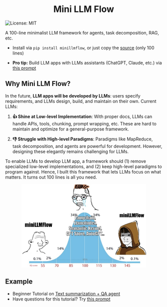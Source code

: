 <h1 align="center">Mini LLM Flow</h1>

![License: MIT](https://img.shields.io/badge/License-MIT-yellow.svg)

A 100-line minimalist LLM framework for agents, task decomposition, RAG, etc.

- Install via  ```pip install minillmflow```, or just copy the [source](minillmflow/__init__.py) (only 100 lines)

- **Pro tip:** Build LLM apps with LLMs assistants (ChatGPT, Claude, etc.) via [this prompt](docs/prompt)

## Why Mini LLM Flow?

In the future, **LLM apps will be developed by LLMs**: users specify requirements, and LLMs design, build, and maintain on their own. Current LLMs:

1. **👍 Shine at Low-level Implementation**: 
With proper docs, LLMs can handle APIs, tools, chunking, prompt wrapping, etc. 
These are hard to maintain and optimize for a general-purpose framework.

2. **👎 Struggle with High-level Paradigms**:
Paradigms like MapReduce, task decomposition, and agents are powerful for development.
However, designing these elegantly remains challenging for LLMs.

To enable LLMs to develop LLM app, a framework should
(1) remove specialized low-level implementations, and
(2) keep high-level paradigms to program against.
Hence, I built this framework that lets LLMs focus on what matters. It turns out 100 lines is all you need.


<div align="center">
  <img src="./docs/minillmflow.jpg" width="400"/>
</div>

## Example

- Beginner Tutorial on [Text summarization + QA agent](https://colab.research.google.com/github/zachary62/miniLLMFlow/blob/main/cookbook/demo.ipynb)
- Have questions for this tutorial? Try [this prompt](https://chatgpt.com/share/676f16d2-7064-8000-b9d7-f6874346a6b5)
